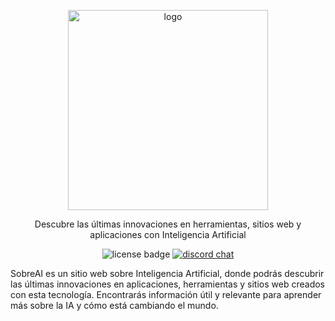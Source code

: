 <p align="center">
  <img alt="logo" src="https://www.sobreia.com/md-logo.png" width="320">
</p>

<p align="center">
  Descubre las últimas innovaciones en herramientas, sitios web y aplicaciones con Inteligencia Artificial
</p>

<p align="center">
  <img alt="license badge" src="https://img.shields.io/badge/license-MIT-blue.svg">
  <a href="https://discord.gg/QxEcWYc">	
    <image alt="discord chat" src="https://img.shields.io/discord/704771560782692474?label=&logo=discord&logoColor=ffffff&color=7389D8&labelColor=6A7EC2">
  </a>
</p>

SobreAI es un sitio web sobre Inteligencia Artificial, donde podrás descubrir las últimas innovaciones en aplicaciones, herramientas y sitios web creados con esta tecnología. Encontrarás información útil y relevante para aprender más sobre la IA y cómo está cambiando el mundo.
